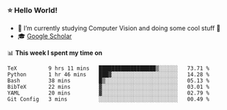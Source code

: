 ### ⭐️ Hello World!

<!--
**hologerry/hologerry** is a ✨ _special_ ✨ repository because its `README.md` (this file) appears on your GitHub profile.

Here are some ideas to get you started:

- 🔭 I’m currently working and studying on Computer Vision
- 🌱 I’m currently learning at Peking University
- 💬 Ask me about 
- 📫 How to reach me: E-mail
- 😄 Pronouns: he/his
- ⚡ Fun fact: Music is the Power
-->


- 🔭 I’m currently studying Computer Vision and doing some cool stuff 🤖
- 🎓 [Google Scholar](https://scholar.google.com/citations?user=3ykqW9wAAAAJ&hl=en)


📊 **This week I spent my time on**

<!--START_SECTION:waka-->

```text
TeX          9 hrs 11 mins   ██████████████████▒░░░░░░   73.71 %
Python       1 hr 46 mins    ███▓░░░░░░░░░░░░░░░░░░░░░   14.28 %
Bash         38 mins         █▒░░░░░░░░░░░░░░░░░░░░░░░   05.13 %
BibTeX       22 mins         ▓░░░░░░░░░░░░░░░░░░░░░░░░   03.01 %
YAML         20 mins         ▓░░░░░░░░░░░░░░░░░░░░░░░░   02.79 %
Git Config   3 mins          ░░░░░░░░░░░░░░░░░░░░░░░░░   00.49 %
```

<!--END_SECTION:waka-->
